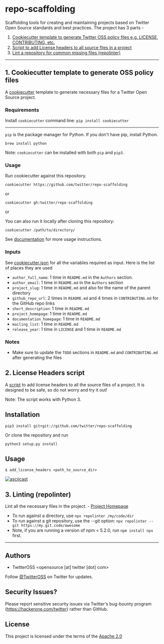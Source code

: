 # repo-scaffolding

Scaffolding tools for creating and maintaining projects based on Twitter Open Source standards and best practices. The project has 3 parts -

1. [Cookiecutter template to generate Twitter OSS policy files e.g. LICENSE, CONTRIBUTING, etc.](https://github.com/twitter/repo-scaffolding#1-cookiecutter)
2. [Script to add License headers to all source files in a project](https://github.com/twitter/repo-scaffolding#2-license-headers-script)
3. [Lint a repository for common missing files (repolinter)](https://github.com/twitter/repo-scaffolding#3-linting-repolinter)

---

## 1. Cookiecutter template to generate OSS policy files

A [cookiecutter](https://github.com/audreyr/cookiecutter) template to generate necessary files for a Twitter Open Source project.

### Requirements
Install `cookiecutter` command line: `pip install cookiecutter`

---
`pip` is the package manager for Python. If you don't have pip, install Python.
```
brew install python
```

Note: `cookiecutter` can be installed with both `pip` and `pip3`.


### Usage

Run cookiecutter against this repository.

`cookiecutter https://github.com/twitter/repo-scaffolding`

or

`cookiecutter gh:twitter/repo-scaffolding`

or

You can also run it locally after cloning this repository:

`cookiecutter /path/to/directory/`

See [documentation](https://github.com/audreyr/cookiecutter#readme) for more usage instructions.

### Inputs

See [cookiecutter.json](/cookiecutter.json) for all the variables required as input. Here is the list of places they are used

 - `author_full_name`: 1 time in `README.md` in the `Authors` section.
 - `author_email`: 1 time in `README.md` in the `Authors` section
 - `project_slug`: 1 time in `README.md` and also for the name of the parent directory
 - `github_repo_url`:  2 times in `README.md` and 4 times in `CONTRIBUTING.md` for the GitHub repo links
 - `short_description`: 1 time in `README.md`
 - `project_homepage`: 1 time in `README.md`
 - `documentation_homepage`: 1 time in `README.md`
 - `mailing_list`: 1 time in `README.md`
 - `release_year`: 1 time in `LICENSE` and 1 time in `README.md`

### Notes
 - Make sure to update the `TODO` sections in `README.md` and `CONTRIBUTING.md` after generating the files

## 2. License Headers script

A [script](add_license_headers.py) to add license headers to all the source files of a project. It is designed to be safe, so do not worry and try it out!

Note: The script works with Python 3.

## Installation

```
pip3 install git+git://github.com/twitter/repo-scaffolding
```

Or clone the repository and run
```
python3 setup.py install
```

## Usage
```
$ add_license_headers <path_to_source_dir>
```

[![asciicast](https://asciinema.org/a/c6dofWtSSiXXFWRmiGiOYKTa6.png)](https://asciinema.org/a/c6dofWtSSiXXFWRmiGiOYKTa6)


## 3. Linting (repolinter)

Lint all the necessary files in the project. - [Project Homepage](https://github.com/todogroup/repolinter)

- To run against a directory, use `npx repolinter /my/code/dir`
- To run against a git repository, use the --git option: `npx repolinter --git https://my.git.code/awesome`
- Note, if you are running a version of npm < 5.2.0, run `npm install npx` first.


---

## Authors

* TwitterOSS <opensource [at] twitter [dot] com>

Follow [@TwitterOSS](https://twitter.com/twitteross) on Twitter for updates.

## Security Issues?

Please report sensitive security issues via Twitter's bug-bounty program (https://hackerone.com/twitter) rather than GitHub.

## License

This project is licensed under the terms of the [Apache 2.0](/LICENSE)
